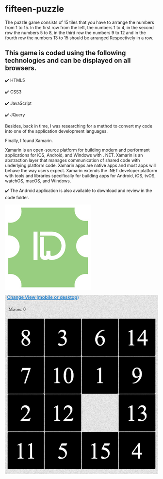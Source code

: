 # fifteen-puzzle
The puzzle game consists of 15 tiles that you have to arrange the numbers from 1 to 15.
In the first row from the left, the numbers 1 to 4, in the second row the numbers 5 to 8, in the third row the numbers 9 to 12 and in the fourth row the numbers 13 to 15 should be arranged Respectively in a row.

This game is coded using the following technologies and can be displayed on all browsers.
---------
✔️ HTML5

✔️ CSS3

✔️ JavaScript

✔️ JQuery

Besides, back in time, I was researching for a method to convert my code into one of the application development languages. 

Finally, I found Xamarin. 

Xamarin is an open-source platform for building modern and performant applications for iOS, Android, and Windows with . NET. Xamarin is an abstraction layer that manages communication of shared code with underlying platform code. Xamarin apps are native apps and most apps will behave the way users expect. Xamarin extends the .NET developer platform with tools and libraries specifically for building apps for Android, iOS, tvOS, watchOS, macOS, and Windows.

✔️ The Android application is also available to download and review in the code folder.


![Logo](https://github.com/Ardesh1r/fifteen-puzzle/blob/main/logo.jpg?raw=true)

![Logo](https://github.com/Ardesh1r/fifteen-puzzle/blob/main/Screenshot-01.png?raw=true)
